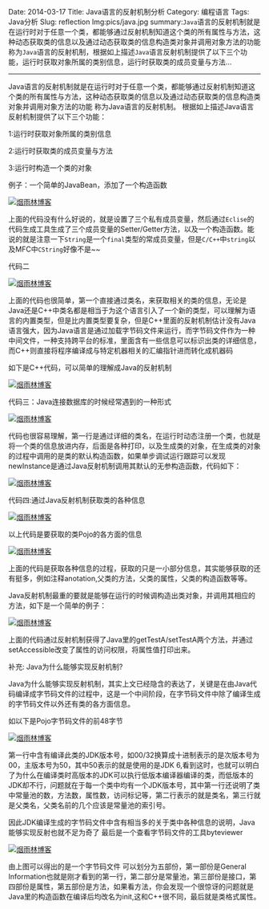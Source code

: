 Date: 2014-03-17
Title: Java语言的反射机制分析
Category: 编程语言
Tags: Java分析
Slug: reflection
Img:pics/java.jpg
summary:`Java`语言的反射机制就是在运行时对于任意一个类，都能够通过反射机制知道这个类的所有属性与方法，这种动态获取类的信息以及通过动态获取类的信息构造类对象并调用对象方法的功能 称为`Java`语言的反射机制，根据如上描述`Java`语言反射机制提供了以下三个功能，运行时获取对象所属的类别信息，运行时获取类的成员变量与方法...

----------
Java语言的反射机制就是在运行时对于任意一个类，都能够通过反射机制知道这个类的所有属性与方法，这种动态获取类的信息以及通过动态获取类的信息构造类对象并调用对象方法的功能 称为Java语言的反射机制。
根据如上描述Java语言反射机制提供了以下三个功能：

1:运行时获取对象所属的类别信息

2:运行时获取类的成员变量与方法

3:运行时构造一个类的对象

例子：一个简单的JavaBean，添加了一个构造函数

<a href="http://www.yanyulin.info/pages/2014/03/reflection.html">
<img src="http://www.yanyulin.info/pics/java/reflection.jpg" alt="烟雨林博客"/>
</a>

上面的代码没有什么好说的，就是设置了三个私有成员变量，然后通过`Eclise`的代码生成工具生成了三个成员变量的Setter/Getter方法，以及一个构造函数。能说的就是注意一下`String`是一个`final`类型的常成员变量，但是`C/C++`中`string`以及MFC中`CString`好像不是~~

代码二

<a href="http://www.yanyulin.info/pages/2014/03/reflection.html">
<img src="http://www.yanyulin.info/pics/java/reflection1.jpg" alt="烟雨林博客"/>
</a>

上面的代码也很简单，第一个直接通过类名，来获取相关的类的信息，无论是Java还是C++中类名都是相当于为这个语言引入了一个新的类型，可以理解为语言的内置类型，但是比内置类型要复杂，但是C++里面的反射机制估计没有Java语言强大，因为Java语言是通过加载字节码文件来运行，而字节码文件作为一种中间文件，一种支持跨平台的标准，里面含有一些信息可以标识出类的详细信息，而C++则直接将程序编译成与特定机器相关的汇编指针进而转化成机器码

如下是C++代码，可以简单的理解成Java的反射机制

<a href="http://www.yanyulin.info/pages/2014/03/reflection.html">
<img src="http://www.yanyulin.info/pics/java/reflection2.jpg" alt="烟雨林博客"/>
</a>

代码三：Java连接数据库的时候经常遇到的一种形式

<a href="http://www.yanyulin.info/pages/2014/03/reflection.html">
<img src="http://www.yanyulin.info/pics/java/reflection3.jpg" alt="烟雨林博客"/>
</a>

代码也很容易理解，第一行是通过详细的类名，在运行时动态注册一个类，也就是将一个类的信息放进内存，后面是各种打印，以及生成类的对象，在生成类的对象的过程中调用的是类的默认构造函数，如果单步调试运行跟踪可以发现newInstance是通过Java反射机制调用其默认的无参构造函数，代码如下：

<a href="http://www.yanyulin.info/pages/2014/03/reflection.html">
<img src="http://www.yanyulin.info/pics/java/reflection4.jpg" alt="烟雨林博客"/>
</a>

代码四:通过Java反射机制获取类的各种信息

<a href="http://www.yanyulin.info/pages/2014/03/reflection.html">
<img src="http://www.yanyulin.info/pics/java/reflection5.jpg" alt="烟雨林博客"/>
</a>

以上代码是要获取的类Pojo的各方面的信息

<a href="http://www.yanyulin.info/pages/2014/03/reflection.html">
<img src="http://www.yanyulin.info/pics/java/reflection6.jpg" alt="烟雨林博客"/>
</a>


上面的代码是获取各种信息的过程，获取的只是一小部分信息，其实能够获取的还有挺多，例如注释anotation,父类的方法，父类的属性，父类的构造函数等等。

Java反射机制最重的要就是能够在运行的时候调构造出类对象，并调用其相应的方法，如下是一个简单的例子：


<a href="http://www.yanyulin.info/pages/2014/03/reflection.html">
<img src="http://www.yanyulin.info/pics/java/reflection7.jpg" alt="烟雨林博客"/>
</a>

上面的代码通过反射机制获得了Java里的getTestA/setTestA两个方法，并通过setAccessible改变了属性的访问权限，将属性值打印出来。

补充:
Java为什么能够实现反射机制?

Java为什么能够实现反射机制，其实上文已经隐含的表达了，关键是在由Java代码编译成字节码文件的过程中，这是一个中间阶段，在字节码文件中除了编译生成的字节码文件以外还有类的各方面信息。

如以下是Pojo字节码文件的前48字节


<a href="http://www.yanyulin.info/pages/2014/03/reflection.html">
<img src="http://www.yanyulin.info/pics/java/reflection8.jpg" alt="烟雨林博客"/>
</a>

第一行中含有编译此类的JDK版本号，如00/32换算成十进制表示的是次版本号为00，主版本号为50，其中50表示的就是使用的是JDK 6,看到这时，也就可以明白了为什么在编译类时高版本的JDK可以执行低版本编译器编译的类，而低版本的JDK却不行，问题就在于每一个类中均有一个JDK版本号，其中第一行还说明了类中常量池的数，方法数，属性数，访问标记等，第二行表示的就是类名，第三行就是父类名，父类名前的几个应该是常量池的索引号。

因此JDK编译生成的字节码文件中含有相当多的关于类中各种信息的说明，Java能够实现反射也就不足为奇了
最后是一个查看字节码文件的工具byteviewer

<a href="http://www.yanyulin.info/pages/2014/03/reflection.html">
<img src="http://www.yanyulin.info/pics/java/reflection9.jpg" alt="烟雨林博客"/>
</a>


由上图可以得出的是一个字节码文件 可以划分为五部份，第一部份是General Information也就是刚才看到的第一行，第二部分是常量池，第三部份是接口，第四部份是属性，第五部份是方法，如果看方法，你会发现一个很惊讶的问题就是Java里的构造函数在编译后均改名为init,这和C++很不同，最后就是类格式属性。

